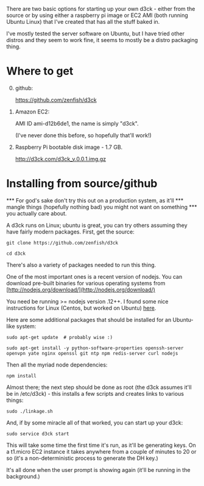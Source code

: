 
There are two basic options for starting up your own d3ck - either from
the source or by using either a raspberry pi image or EC2 AMI (both
running Ubuntu Linux) that I've created that has all the stuff baked in.

I've mostly tested the server software on Ubuntu, but I have tried
other distros and they seem to work fine, it seems to mostly be a distro
packaging thing.

Where to get
============

0) github:

    https://github.com/zenfish/d3ck

1) Amazon EC2:

    AMI ID ami-d12b6de1, the name is simply "d3ck".

    (I've never done this before, so hopefully that'll work!)

2) Raspberry Pi bootable disk image - 1.7 GB.  

    http://d3ck.com/d3ck_v.0.0.1.img.gz



Installing from source/github
==============================

*** For god's sake don't try this out on a production system, as it'll
*** mangle things (hopefully nothing bad) you might not want on something
*** you actually care about.

A d3ck runs on Linux; ubuntu is great, you can try others assuming they
have fairly modern packages. First, get the source:

    git clone https://github.com/zenfish/d3ck

    cd d3ck

There's also a variety of packages needed to run this thing.

One of the most important ones is a recent version of nodejs.  You can
download pre-built binaries for various operating systems from
[http://nodejs.org/download/](http://nodejs.org/download/)

You need be running >= nodejs version .12++. I found some nice
instructions for Linux (Centos, but worked on Ubuntu)
[here](https://www.digitalocean.com/community/tutorials/how-to-install-node-js-on-a-centos-7-server).

Here are some additional packages that should be installed for an
Ubuntu-like system:

    sudo apt-get update  # probably wise :)

    sudo apt-get install -y python-software-properties openssh-server openvpn yate nginx openssl git ntp npm redis-server curl nodejs

Then all the myriad node dependencies:

    npm install


Almost there; the next step should be done as root (the d3ck assumes
it'll be in /etc/d3ck) - this installs a few scripts and creates links
to various things:

    sudo ./linkage.sh


And, if by some miracle all of that worked, you can start up your d3ck:

    sudo service d3ck start

This will take some time the first time it's run, as it'll be generating keys. On
a t1.micro EC2 instance it takes anywhere from a couple of minutes to 20 or so
(it's a non-deterministic process to generate the DH key.)

It's all done when the user prompt is showing again (it'll be running in
the background.)

